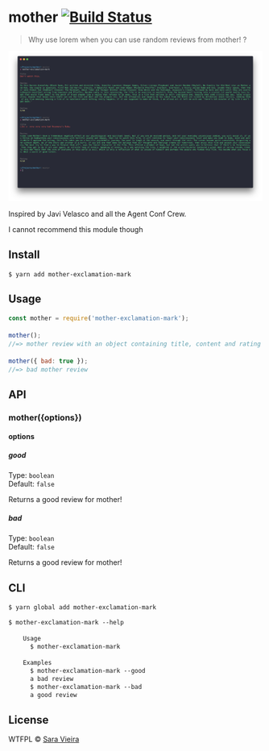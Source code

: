 # mother [![Build Status](https://travis-ci.org/SaraVieira/mother.svg?branch=master)](https://travis-ci.org/SaraVieira/mother)

> Why use lorem when you can use random reviews from mother! ?

![screenshot](image.png)

Inspired by Javi Velasco and all the Agent Conf Crew.

I cannot recommend this module though

## Install

```
$ yarn add mother-exclamation-mark
```

## Usage

```js
const mother = require('mother-exclamation-mark');

mother();
//=> mother review with an object containing title, content and rating

mother({ bad: true });
//=> bad mother review
```

## API

### mother({options})

#### options

##### good

Type: `boolean`<br>
Default: `false`

Returns a good review for mother!

##### bad

Type: `boolean`<br>
Default: `false`

Returns a good review for mother!

## CLI

```
$ yarn global add mother-exclamation-mark
```

```
$ mother-exclamation-mark --help

	Usage
	  $ mother-exclamation-mark

	Examples
	  $ mother-exclamation-mark --good
	  a bad review
	  $ mother-exclamation-mark --bad
	  a good review
```

## License

WTFPL © [Sara Vieira](http://iamsaravieira.com)
